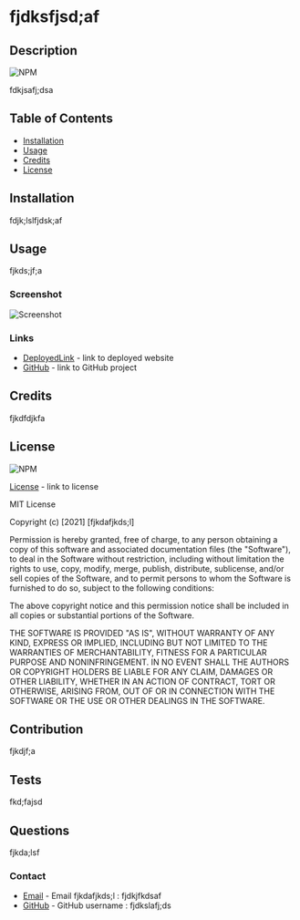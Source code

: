 # fjdksfjsd;af

## Description
![NPM](https://img.shields.io/npm/l/inquirer)

fdkjsafj;dsa

## Table of Contents

* [Installation](#installation)
* [Usage](#usage)
* [Credits](#credits)
* [License](#license)

## Installation

fdjk;lslfjdsk;af

## Usage

fjkds;jf;a

### Screenshot

![Screenshot](fdjksfjdsk;fj;da)

### Links

* [DeployedLink](fjdk;fj;dsaf) - link to deployed website
* [GitHub](fkjdas;fjk;sd) - link to GitHub project

## Credits

fjkdfdjkfa

## License
![NPM](https://img.shields.io/npm/l/inquirer)

[License](https://choosealicense.com/licenses/mit) - link to license


MIT License

Copyright (c) [2021] [fjkdafjkds;l]

Permission is hereby granted, free of charge, to any person obtaining a copy
of this software and associated documentation files (the "Software"), to deal
in the Software without restriction, including without limitation the rights
to use, copy, modify, merge, publish, distribute, sublicense, and/or sell
copies of the Software, and to permit persons to whom the Software is
furnished to do so, subject to the following conditions:

The above copyright notice and this permission notice shall be included in all
copies or substantial portions of the Software.

THE SOFTWARE IS PROVIDED "AS IS", WITHOUT WARRANTY OF ANY KIND, EXPRESS OR
IMPLIED, INCLUDING BUT NOT LIMITED TO THE WARRANTIES OF MERCHANTABILITY,
FITNESS FOR A PARTICULAR PURPOSE AND NONINFRINGEMENT. IN NO EVENT SHALL THE
AUTHORS OR COPYRIGHT HOLDERS BE LIABLE FOR ANY CLAIM, DAMAGES OR OTHER
LIABILITY, WHETHER IN AN ACTION OF CONTRACT, TORT OR OTHERWISE, ARISING FROM,
OUT OF OR IN CONNECTION WITH THE SOFTWARE OR THE USE OR OTHER DEALINGS IN THE
SOFTWARE.


## Contribution

fjkdjf;a


## Tests

fkd;fajsd

## Questions

fjkda;lsf

### Contact

* [Email](mailto:fjdkjfkdsaf) - Email fjkdafjkds;l : fjdkjfkdsaf
* [GitHub](https://github.com/fjdkslafj;ds) - GitHub username : fjdkslafj;ds


